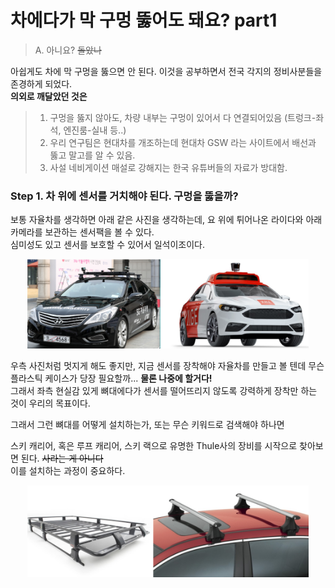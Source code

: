 # 차에다가 막 구멍 뚫어도 돼요? part1
> A. 아니요? ~~돌았나~~

아쉽게도 차에 막 구멍을 뚫으면 안 된다. 이것을 공부하면서 전국 각지의 정비사분들을 존경하게 되었다.   
__의외로 깨달았던 것은__
> 1. 구멍을 뚫지 않아도, 차량 내부는 구멍이 있어서 다 연결되어있음 (트렁크-좌석, 엔진룸-실내 등..)
> 2. 우리 연구팀은 현대차를 개조하는데 현대차 GSW 라는 사이트에서 배선과 뚫고 말고를 알 수 있음.
> 3. 사설 네비게이션 매설로 강해지는 한국 유튜버들의 자료가 방대함.

### Step 1. 차 위에 센서를 거치해야 된다. 구멍을 뚫을까?
보통 자율차를 생각하면 아래 같은 사진을 생각하는데, 요 위에 튀어나온 라이다와 아래 카메라를 보관하는 센서팩을 볼 수 있다.   
심미성도 있고 센서를 보호할 수 있어서 일석이조이다.
<center><img src="media/typical_car2.png" width="450"></center>

우측 사진처럼 멋지게 해도 좋지만, 지금 센서를 장착해야 자율차를 만들고 볼 텐데 무슨 플라스틱 케이스가 당장 필요할까... __물론 나중에 할거다!__      
그래서 좌측 현실감 있게 뼈대에다가 센서를 떨어뜨리지 않도록 강력하게 장착만 하는 것이 우리의 목표이다.

그래서 그런 뼈대를 어떻게 설치하는가, 또는 무슨 키워드로 검색해야 하나면

스키 캐리어, 혹은 루프 캐리어, 스키 랙으로 유명한 Thule사의 장비를 시작으로 찾아보면 된다. ~~사라는 게 아니다~~   
이를 설치하는 과정이 중요하다.

<center><img src="media/roofRack.png" width="450"></center>
